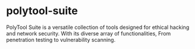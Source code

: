 # polytool-suite
PolyTool Suite is a versatile collection of tools designed for ethical hacking and network security. With its diverse array of functionalities, From penetration testing to vulnerability scanning.
